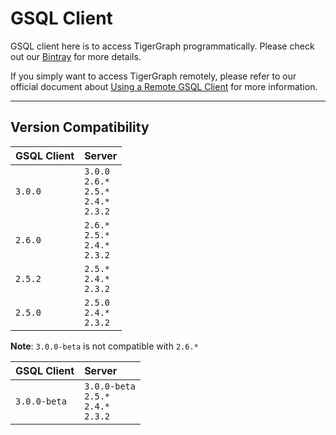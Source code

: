 # GSQL Client
GSQL client here is to access TigerGraph programmatically.
Please check out our [Bintray](https://bintray.com/tigergraphecosys/tgjars/gsql_client) for more details.

If you simply want to access TigerGraph remotely, please refer to our official document about [Using a Remote GSQL Client](https://docs.tigergraph.com/dev/using-a-remote-gsql-client) for more information.

---
## Version Compatibility
| GSQL Client  | Server |
| :----------- | :---------------- |
| `3.0.0`      | `3.0.0`<br>`2.6.*`<br>`2.5.*`<br>`2.4.*`<br>`2.3.2` |
| `2.6.0`      | `2.6.*`<br>`2.5.*`<br>`2.4.*`<br>`2.3.2` |
| `2.5.2`      | `2.5.*`<br>`2.4.*`<br>`2.3.2` |
| `2.5.0`      | `2.5.0`<br>`2.4.*`<br>`2.3.2` |

**Note**: `3.0.0-beta` is not compatible with `2.6.*`

| GSQL Client  | Server |
| :----------- | :---------------- |
| `3.0.0-beta` | `3.0.0-beta`<br>`2.5.*`<br>`2.4.*`<br>`2.3.2` |
